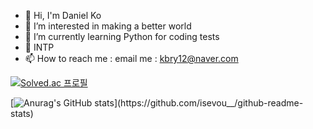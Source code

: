 - 👋 Hi, I'm Daniel Ko
- 👀 I’m interested in making a better world
- 🌱 I’m currently learning Python for coding tests
- 💞️ INTP
- 📫 How to reach me : email me : kbry12@naver.com

[![Solved.ac
프로필](http://mazassumnida.wtf/api/v2/generate_badge?boj=hodako97)](https://solved.ac/hodako97)

[![Anurag's GitHub stats](https://github-readme-stats.vercel.app/api?username=isevou__)](https://github.com/isevou__/github-readme-stats)

<!---
fingersdanny/fingersdanny is a ✨ special ✨ repository because its `README.md` (this file) appears on your GitHub profile.
You can click the Preview link to take a look at your changes.
--->
